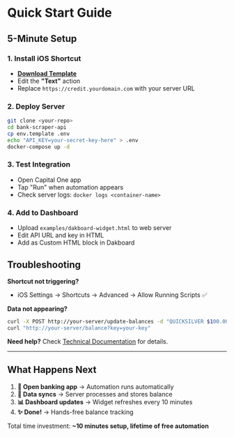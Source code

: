 # Quick Start Guide

## 5-Minute Setup

### 1. Install iOS Shortcut
- **[Download Template](https://www.icloud.com/shortcuts/82a807520ded4db7b5d06b26fe71cfc8)**
- Edit the **"Text"** action
- Replace `https://credit.yourdomain.com` with your server URL

### 2. Deploy Server
```bash
git clone <your-repo>
cd bank-scraper-api
cp env.template .env
echo "API_KEY=your-secret-key-here" > .env
docker-compose up -d
```

### 3. Test Integration
- Open Capital One app
- Tap "Run" when automation appears
- Check server logs: `docker logs <container-name>`

### 4. Add to Dashboard
- Upload `examples/dakboard-widget.html` to web server
- Edit API URL and key in HTML
- Add as Custom HTML block in Dakboard

## Troubleshooting

**Shortcut not triggering?**
- iOS Settings → Shortcuts → Advanced → Allow Running Scripts ✅

**Data not appearing?**
```bash
curl -X POST http://your-server/update-balances -d "QUICKSILVER $100.00"
curl "http://your-server/balance?key=your-key"
```

**Need help?** Check [Technical Documentation](TECHNICAL.md) for details.

---

## What Happens Next

1. **📱 Open banking app** → Automation runs automatically
2. **🔄 Data syncs** → Server processes and stores balance
3. **📊 Dashboard updates** → Widget refreshes every 10 minutes
4. **✨ Done!** → Hands-free balance tracking

Total time investment: **~10 minutes setup, lifetime of free automation** 
